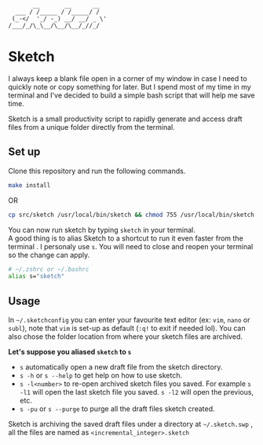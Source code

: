 ```
       __       __      __
  ___ / /_____ / /_____/ /
 (_-</  '_/ -_) __/ __/ _ \'
/___/_/\_\__/\__/\__/_//_/
```

# Sketch

I always keep a blank file open in a corner of my window in case I need to quickly  note or copy something for later. But I spend most of my time in my  terminal and I've decided to build a simple bash script that will help  me save time.

Sketch is a small productivity script to rapidly generate and access draft files from a unique folder directly from the terminal.  

## Set up
Clone this repository and run the following commands.  
```sh
make install
```
OR  
```sh
cp src/sketch /usr/local/bin/sketch && chmod 755 /usr/local/bin/sketch
```

You can now run sketch by typing `sketch` in your terminal.  
A good thing is to alias Sketch to a shortcut to run it even faster from the terminal .  I personaly use `s`.  You will need to close and reopen your terminal so the change can apply.  
```sh
# ~/.zshrc or ~/.bashrc
alias s="sketch"
```
## Usage

In `~/.sketchconfig` you can enter your favourite text editor (ex: `vim`, `nano` or `subl`), note that `vim` is set-up as default (`:q!` to exit if needed lol). You can also chose the folder location from where your sketch files are archived.   

**Let's suppose you aliased `sketch` to `s`**  

-  `s` automatically open a new draft file from the sketch directory.  
-  `s -h` or `s --help` to get help on how to use sketch. 
-  `s -l<number>` to re-open archived sketch files you saved. For example `s -l1` will open the last sketch file you saved. `s -l2` will open the previous, etc.  
-  `s -pu` or `s --purge` to purge all the draft files sketch created.  

 Sketch is archiving the saved draft files under a directory at  `~/.sketch.swp` , all the files are named as `<incremental_integer>.sketch`

